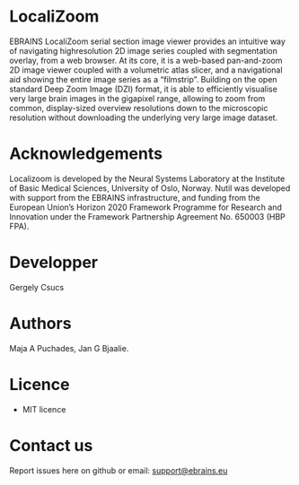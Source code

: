 # LocaliZoom
EBRAINS LocaliZoom serial section image viewer provides an intuitive way of navigating highresolution 2D image series coupled with segmentation overlay, from a web browser. At its core, it is a web-based pan-and-zoom 2D image viewer coupled with a volumetric atlas slicer, and a navigational aid showing the entire image series as a “filmstrip”. Building on the open standard Deep Zoom Image (DZI) format, it is able to efficiently visualise very large brain images in the gigapixel range, allowing to zoom from common, display-sized overview resolutions down to the microscopic resolution without downloading the underlying very large image dataset.


# Acknowledgements
Localizoom is developed by the Neural Systems Laboratory at the Institute of Basic Medical Sciences, University of Oslo, Norway. Nutil was developed with support from the EBRAINS infrastructure, and funding from the European Union’s Horizon 2020 Framework Programme for Research and Innovation under the Framework Partnership Agreement No. 650003 (HBP FPA).

# Developper
Gergely Csucs

# Authors
 Maja A Puchades, Jan G Bjaalie. 

# Licence
- MIT licence

# Contact us
Report issues here on github or email: support@ebrains.eu
